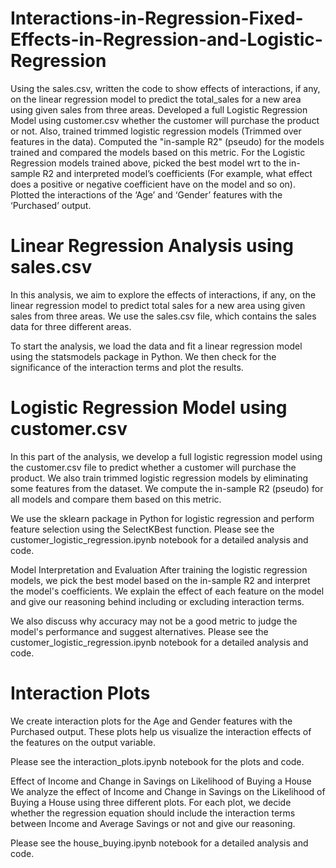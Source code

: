 # Interactions-in-Regression-Fixed-Effects-in-Regression-and-Logistic-Regression

Using the sales.csv, written the code to show effects of interactions, if any, on the linear regression model to predict the total_sales for a new area using given sales from three areas. Developed a full Logistic Regression Model using customer.csv whether the customer will purchase the product or not. Also, trained trimmed logistic regression models (Trimmed over features in the data). Computed the "in-sample R2" (pseudo) for the models trained and compared the models based on this metric.
For the Logistic Regression models trained above, picked the best model wrt to the in-sample R2 and interpreted model’s coefficients (For example, what effect does a positive or negative coefficient have on the model and so on).
Plotted the interactions of the ‘Age’ and ‘Gender’ features with the ‘Purchased’ output. 

# Linear Regression Analysis using sales.csv
In this analysis, we aim to explore the effects of interactions, if any, on the linear regression model to predict total sales for a new area using given sales from three areas. We use the sales.csv file, which contains the sales data for three different areas.

To start the analysis, we load the data and fit a linear regression model using the statsmodels package in Python. We then check for the significance of the interaction terms and plot the results.



# Logistic Regression Model using customer.csv
In this part of the analysis, we develop a full logistic regression model using the customer.csv file to predict whether a customer will purchase the product. We also train trimmed logistic regression models by eliminating some features from the dataset. We compute the in-sample R2 (pseudo) for all models and compare them based on this metric.

We use the sklearn package in Python for logistic regression and perform feature selection using the SelectKBest function. Please see the customer_logistic_regression.ipynb notebook for a detailed analysis and code.

Model Interpretation and Evaluation
After training the logistic regression models, we pick the best model based on the in-sample R2 and interpret the model's coefficients. We explain the effect of each feature on the model and give our reasoning behind including or excluding interaction terms.

We also discuss why accuracy may not be a good metric to judge the model's performance and suggest alternatives. Please see the customer_logistic_regression.ipynb notebook for a detailed analysis and code.

# Interaction Plots
We create interaction plots for the Age and Gender features with the Purchased output. These plots help us visualize the interaction effects of the features on the output variable.

Please see the interaction_plots.ipynb notebook for the plots and code.

Effect of Income and Change in Savings on Likelihood of Buying a House
We analyze the effect of Income and Change in Savings on the Likelihood of Buying a House using three different plots. For each plot, we decide whether the regression equation should include the interaction terms between Income and Average Savings or not and give our reasoning.

Please see the house_buying.ipynb notebook for a detailed analysis and code.

